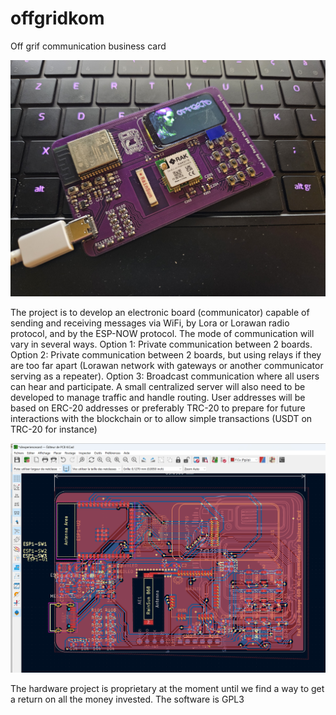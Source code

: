 # offgridkom
Off grif communication business card

<img src="https://github.com/ccadic/offgricom/blob/main/20230813_010139.jpg">

The project is to develop an electronic board (communicator) capable of sending and receiving messages via WiFi, by Lora or Lorawan radio protocol, and by the ESP-NOW protocol. The mode of communication will vary in several ways. Option 1: Private communication between 2 boards. Option 2: Private communication between 2 boards, but using relays if they are too far apart (Lorawan network with gateways or another communicator serving as a repeater). Option 3: Broadcast communication where all users can hear and participate. A small centralized server will also need to be developed to manage traffic and handle routing. User addresses will be based on ERC-20 addresses or preferably TRC-20 to prepare for future interactions with the blockchain or to allow simple transactions (USDT on TRC-20 for instance)

<img src="https://github.com/ccadic/offgricom/blob/main/demo4.jpg">

The hardware project is proprietary at the moment until we find a way to get a return on all the money invested. 
The software is GPL3

